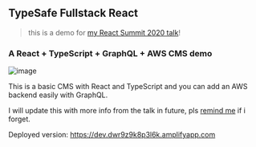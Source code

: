 ## TypeSafe Fullstack React

> this is a demo for [my React Summit 2020 talk](https://react.geekle.us/#tickets)!

### A React + TypeScript + GraphQL + AWS CMS demo

![image](https://user-images.githubusercontent.com/6764957/93261590-7c13f980-f7d5-11ea-9fda-b482ac1abdac.png)

This is a basic CMS with React and TypeScript and you can add an AWS backend easily with GraphQL.

I will update this with more info from the talk in future, pls [remind me](https://twitter.com/swyx) if i forget.

Deployed version: https://dev.dwr9z9k8p3l6k.amplifyapp.com